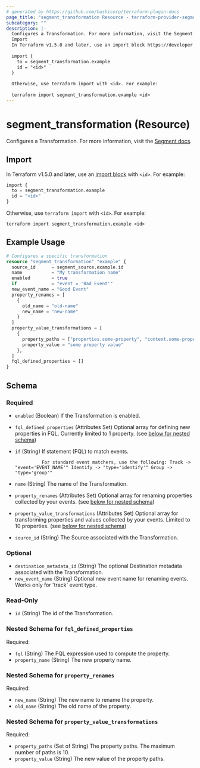 ```yaml
---
# generated by https://github.com/hashicorp/terraform-plugin-docs
page_title: "segment_transformation Resource - terraform-provider-segment"
subcategory: ""
description: |-
  Configures a Transformation. For more information, visit the Segment docs https://segment.com/docs/protocols/transform/.
  Import
  In Terraform v1.5.0 and later, use an import block https://developer.hashicorp.com/terraform/language/import with <id>. For example:
  
  import {
    to = segment_transformation.example
    id = "<id>"
  }
  
  Otherwise, use terraform import with <id>. For example:
  
  terraform import segment_transformation.example <id>
---
```


# segment_transformation (Resource)

Configures a Transformation. For more information, visit the [Segment docs](https://segment.com/docs/protocols/transform/).

## Import

In Terraform v1.5.0 and later, use an [import block](https://developer.hashicorp.com/terraform/language/import) with `<id>`. For example:

```terraform
import {
  to = segment_transformation.example
  id = "<id>"
}
```

Otherwise, use `terraform import` with `<id>`. For example:

```console
terraform import segment_transformation.example <id>
```

## Example Usage

```terraform
# Configures a specific transformation
resource "segment_transformation" "example" {
  source_id      = segment_source.example.id
  name           = "My transformation name"
  enabled        = true
  if             = "event = 'Bad Event'"
  new_event_name = "Good Event"
  property_renames = [
    {
      old_name = "old-name"
      new_name = "new-name"
    }
  ]
  property_value_transformations = [
    {
      property_paths = ["properties.some-property", "context.some-property"],
      property_value = "some property value"
    },
  ]
  fql_defined_properties = []
}
```

<!-- schema generated by tfplugindocs -->
## Schema

### Required

- `enabled` (Boolean) If the Transformation is enabled.
- `fql_defined_properties` (Attributes Set) Optional array for defining new properties in FQL. Currently limited to 1 property. (see [below for nested schema](#nestedatt--fql_defined_properties))
- `if` (String) If statement (FQL) to match events.

				For standard event matchers, use the following: Track -> "event='EVENT_NAME'" Identify -> "type='identify'" Group -> "type='group'"
- `name` (String) The name of the Transformation.
- `property_renames` (Attributes Set) Optional array for renaming properties collected by your events. (see [below for nested schema](#nestedatt--property_renames))
- `property_value_transformations` (Attributes Set) Optional array for transforming properties and values collected by your events. Limited to 10 properties. (see [below for nested schema](#nestedatt--property_value_transformations))
- `source_id` (String) The Source associated with the Transformation.

### Optional

- `destination_metadata_id` (String) The optional Destination metadata associated with the Transformation.
- `new_event_name` (String) Optional new event name for renaming events. Works only for 'track' event type.

### Read-Only

- `id` (String) The id of the Transformation.

<a id="nestedatt--fql_defined_properties"></a>
### Nested Schema for `fql_defined_properties`

Required:

- `fql` (String) The FQL expression used to compute the property.
- `property_name` (String) The new property name.


<a id="nestedatt--property_renames"></a>
### Nested Schema for `property_renames`

Required:

- `new_name` (String) The new name to rename the property.
- `old_name` (String) The old name of the property.


<a id="nestedatt--property_value_transformations"></a>
### Nested Schema for `property_value_transformations`

Required:

- `property_paths` (Set of String) The property paths. The maximum number of paths is 10.
- `property_value` (String) The new value of the property paths.
